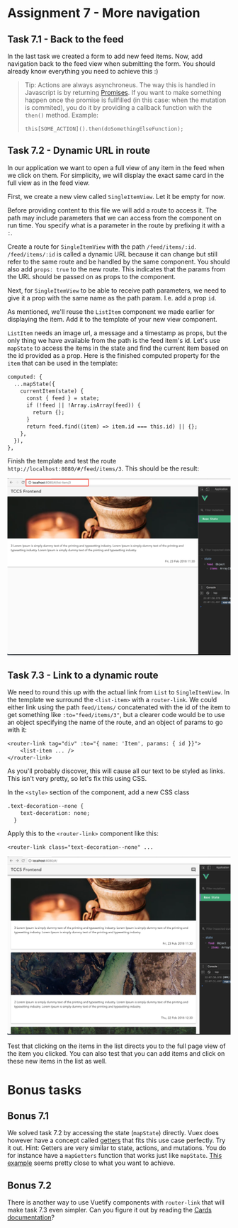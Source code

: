 Assignment 7 - More navigation
==============================

Task 7.1 - Back to the feed
--------

In the last task we created a form to add new feed items. Now, add navigation back to the feed view when submitting the form. You should already know everything you need to achieve this :) 
> Tip: Actions are always asynchroneus. The way this is handled in Javascript is by returning [Promises](https://developer.mozilla.org/en-US/docs/Web/JavaScript/Reference/Global_Objects/Promise). If you want to make something happen once the promise is fullfilled (in this case: when the mutation is commited), you do it by providing a callback function with the `then()` method. Example:
> ```
> this[SOME_ACTION]().then(doSomethingElseFunction);
> ```


Task 7.2 - Dynamic URL in route
--------

In our application we want to open a full view of any item in the feed when we click on them. For simplicity, we will display the exact same card in the full view as in the feed view.

First, we create a new view called `SingleItemView`. Let it be empty for now.

Before providing content to this file we will add a route to access it. The path may include parameters that we can access from the component on run time. You specify what is a parameter in the route by prefixing it with a `:`. 

Create a route for `SingleItemView` with the path `/feed/items/:id`. 
`/feed/items/:id` is called a dynamic URL because it can change but still refer to the same route and be handled by the same component. You should also add `props: true` to the new route. This indicates that the params from the URL should be passed on as props to the component.

Next, for `SingleItemView` to be able to receive path parameters, we need to give it a prop with the same name as the path param. I.e. add a prop `id`.

As mentioned, we'll reuse the `ListItem` component we made earlier for displaying the item. Add it to the template of your new view component.

`ListItem` needs an image url, a message and a timestamp as props, but the only thing we have available from the path is the feed item's id. Let's use `mapState` to access the items in the state and find the current item based on the id provided as a prop. Here is the finished computed property for the `item` that can be used in the template:

```
computed: {
  ...mapState({
    currentItem(state) {
      const { feed } = state;
      if (!feed || !Array.isArray(feed)) {
        return {};
      }
      return feed.find((item) => item.id === this.id) || {};
    },
  }),
},
```

Finish the template and test the route `http://localhost:8080/#/feed/items/3`. This should be the result:

![List item view with dynamic URL](list-item-view-with-dynamic-url.png)

Task 7.3 - Link to a dynamic route
--------

We need to round this up with the actual link from `List` to `SingleItemView`. In the template we surround the 
`<list-item>` with a `router-link`. We could either link using the path `feed/items/` concatenated with the id of the 
item to get something like `:to="feed/items/3"`, but a clearer code would be to use an object specifying the name of the route, and an object of params to go with it:

```
<router-link tag="div" :to="{ name: 'Item', params: { id }}">
    <list-item ... />
</router-link>
```

As you'll probably discover, this will cause all our text to be styled as links. This isn't very pretty, so let's fix this using CSS. 

In the `<style>` section of the component, add a new CSS class 
```
.text-decoration--none {
    text-decoration: none;
  }
```

Apply this to the `<router-link>` component like this:
```
<router-link class="text-decoration--none" ...
```

![List items with dynamic URL](feed.png)

Test that clicking on the items in the list directs you to the full page view of the item you clicked. You can also test that you can add items and click on these new items in the list as well.


Bonus tasks
===========

Bonus 7.1
---------

We solved task 7.2 by accessing the state (`mapState`) directly. Vuex does however have a concept called [getters](https://vuex.vuejs.org/guide/getters.html) that fits this use case perfectly. Try it out. Hint: Getters are very similar to state, actions, and mutations. You do for instance have a `mapGetters` function that works just like `mapState`. [This example](https://vuex.vuejs.org/guide/getters.html#method-style-access) seems pretty close to what you want to achieve.


Bonus 7.2
---------

There is another way to use Vuetify components with `router-link` that will make task 7.3 even simpler. Can you figure
it out by reading the [Cards documentation](https://vuetifyjs.com/en/components/cards)?
